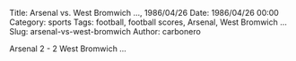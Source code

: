 Title: Arsenal vs. West Bromwich …, 1986/04/26
Date: 1986/04/26 00:00
Category: sports
Tags: football, football scores, Arsenal, West Bromwich …
Slug: arsenal-vs-west-bromwich
Author: carbonero


Arsenal 2 - 2 West Bromwich …
